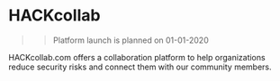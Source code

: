 # HACKcollab

>> Platform launch is planned on 01-01-2020

HACKcollab.com offers a collaboration platform to help organizations reduce security risks and connect them with our community members.



